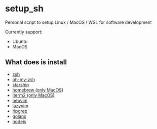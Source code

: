 # setup_sh

Personal script to setup Linux / MacOS / WSL for software development

Currently support:
- Ubuntu
- MacOS

## What does is install

- [zsh](https://zsh.sourceforge.io/)
- [oh-my-zsh](https://ohmyz.sh/)
- [starship](https://starship.rs/)
- [homebrew (only MacOS)](https://brew.sh/)
- [iterm2 (only MacOS)](https://iterm2.com/)
- [neovim](https://neovim.io/)
- [lazyvim](https://www.lazyvim.org/)
- [ripgrep](https://github.com/BurntSushi/ripgrep)
- [golang](https://go.dev/)
- [nodejs](https://nodejs.org)
